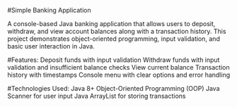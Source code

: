 #Simple Banking Application

A console-based Java banking application that allows users to deposit, withdraw, and view account balances along with a transaction history. This project demonstrates object-oriented programming, input validation, and basic user interaction in Java.

#Features:
Deposit funds with input validation
Withdraw funds with input validation and insufficient balance checks
View current balance
Transaction history with timestamps
Console menu with clear options and error handling

#Technologies Used:
Java 8+
Object-Oriented Programming (OOP)
Java Scanner for user input
Java ArrayList for storing transactions
